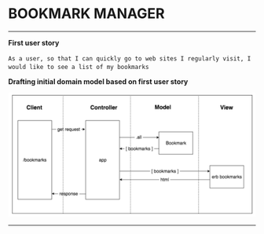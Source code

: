 # BOOKMARK MANAGER #
----

**First user story**

`As a user,
so that I can quickly go to web sites I regularly visit, I would like to see a list of my bookmarks`


**Drafting initial domain model based on first user story**

![dmd](images/DM_draft.png)

-----
